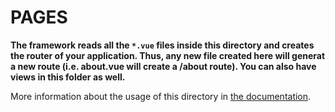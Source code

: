 # PAGES

**The framework reads all the `*.vue` files inside this directory and creates the router of your application. Thus, any new file created here will generat a new route (i.e. about.vue will create a /about route). You can also have views in this folder as well.**

More information about the usage of this directory in [the documentation](https://nuxtjs.org/guide/routing).
